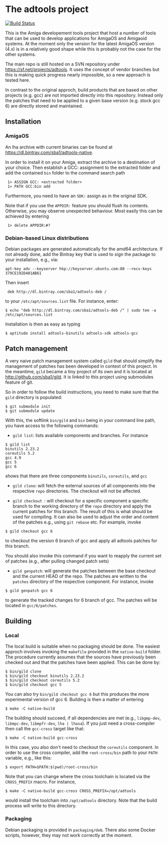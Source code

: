 The adtools project
===================

[![Build Status](https://travis-ci.org/sba1/adtools.svg?branch=master)](https://travis-ci.org/sba1/adtools)

This is the Amiga developement tools project that host a number of tools
that can be used to develop applications for AmigaOS and Amigaoid
systems. At the moment only the version for the latest AmigaOS version
(4.x) is in a relatively good shape while this is probably not the case
for the other systems.

The main repo is still hosted on a SVN repository under
https://sf.net/projects/adtools. It uses the concept of vendor branches
but this is making quick progress nearly impossible, so a new approach
is tested here.

In contrast to the original approch, build products that are based on 
other projects (e.g. gcc) are not imported directly into this 
repository. Instead only the patches that need to be applied to a given 
base version (e.g. stock gcc 6) are directly stored and maintained.

Installation
------------

### AmigaOS

An lha archive with current binaries can be found at https://dl.bintray.com/sba1/adtools-native.

In order to install it on your Amiga, extract the archive to a destination of your
choice. Then establish a GCC: assignment to the extracted folder and add the contained
```bin``` folder to the command search path

```
 1> ASSIGN GCC: <extracted folder>
 1> PATH GCC:bin add
```

Furthermore, you need to have an ```SDK:``` assign as in the original SDK.

Note that if you use the ```APPDIR:``` feature you should flush its contents. Otherwise,
you may observe unexpected behaviour. Most easily this can be achieved by entering

```
 1> delete APPDIR:#?
```


### Debian-based Linux distributions

Debian packages are generated automatically for the amd64 architecture. If not already
done, add the Bintray key that is used to sign the package to your installation, e.g., via:

```
apt-key adv --keyserver hkp://keyserver.ubuntu.com:80 --recv-keys 379CE192D401AB61
```

Then insert

```
 deb http://dl.bintray.com/sba1/adtools-deb /
```

to your ```/etc/apt/sources.list``` file. For instance, enter:

```
$ echo "deb http://dl.bintray.com/sba1/adtools-deb /" | sudo tee -a /etc/apt/sources.list
```

Installation is then as easy as typing

```
$ aptitude install adtools-binutils adtools-sdk adtools-gcc
```

Patch management
----------------

A very naive patch management system called ```gild``` that should simplify the
management of patches has been developed in context of this project. In the
meantime, ```gild``` became a tiny project of its own and it is located at
http://github.com/sba1/gild. It is linked to this project using submodules
feature of git.

So in order to follow the build instructions, you need to make sure that the
```gild``` directory is populated:

```
$ git submodule init
$ git submodule update
````
With this, the softlink ```bin/gild``` and ```bin``` being in your command
line path, you have access to the following commands:


* ```gild list```: lists available components and branches. For instance
 ```
 $ gild list
 binutils 2.23.2
 coreutils 5.2
 gcc 4.9
 gcc 5
 gcc 6
 ```
 shows that there are three components ```binutils```, ```coreutils```,
 and ```gcc```

* ```gild clone```: will fetch the external sources of all components into
 the respective ```repo``` directories. The checkout will not be affected.

* ```gild checkout ```: will checkout for a specific component a specific
 branch to the working directory of the ```repo``` directory and apply
 the current patches for this branch. The result of this is what should
 be used for compiling. It can also be used to adjust the order and
 content of the patches e.g., using ```git rebase``` etc. For example,
 invoke
 ```
 $ gild checkout gcc 6
 ```
 to checkout the version 6 branch of gcc and apply all adtools patches
 for this branch.

 You should also invoke this command if you want to reapply the current
 set of patches (e.g., after pulling changed patch sets)

* ```gild genpatch```: will generate the patches between the base checkout
 and the current HEAD of the repo. The patches are written to the
 ```patches``` directory of the respective component. For instance,
 invoke
 ```
 $ gild genpatch gcc 6
 ```
 to generate the tracked changes for 6 branch of gcc. The patches will
 be located in ```gcc/6/patches```.

Building
--------

### Local

The local build is suitable when no packaging should be done. The easiest
approch involves invoking the ```makefile``` provided in the
```native-build``` folder. The procedure currently assumes that the sources
have previously been checked out and that the patches have been applied.
This can be done by:
```
$ bin/gild clone
$ bin/gild checkout binutils 2.23.2
$ bin/gild checkout coreutils 5.2
$ bin/gild checkout gcc 5
```
You can also try ```bin/gild checkout gcc 6``` but this produces the more
experimental version of gcc 6. Building is then a matter of entering
```
$ make -C native-build
```

The building should succeed, if all dependencies are met (e.g.,
```libgmp-dev```, ```libmpc-dev```, ```libmpfr-dev```, ```lha | lhasa```).
If you just need a cross-compiler then call the ```gcc-cross``` target like
that:

```
$ make -C native-build gcc-cross
```

In this case, you also don't need to checkout the ```coreutils```
component. In order to use the cross compiler, add the ```root-cross/bin```
path to your ```PATH``` variable, e.g., like this:

```
$ export PATH=$PATH:$(pwd)/root-cross/bin
```

Note that you can change where the cross toolchain is located via the
```CROSS_PREFIX``` macro. For instance,

```
$ make -C native-build gcc-cross CROSS_PREFIX=/opt/adtools
```
would install the toolchain into ```/opt/adtools``` directory. Note that
the build process will write to this directory.

### Packaging

Debian packaging is provided in ```packaging/deb```. There also some Docker
scripts, however, they may not work correctly at the moment.
